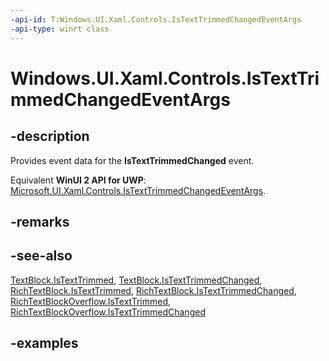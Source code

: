 ```yaml
---
-api-id: T:Windows.UI.Xaml.Controls.IsTextTrimmedChangedEventArgs
-api-type: winrt class
---
```


<!-- Class syntax.
public class IsTextTrimmedChangedEventArgs 
-->

# Windows.UI.Xaml.Controls.IsTextTrimmedChangedEventArgs

## -description

Provides event data for the **IsTextTrimmedChanged** event.

Equivalent **WinUI 2 API for UWP**: [Microsoft.UI.Xaml.Controls.IsTextTrimmedChangedEventArgs](/windows/winui/api/microsoft.ui.xaml.controls.istexttrimmedchangedeventargs).

## -remarks

## -see-also

[TextBlock.IsTextTrimmed](/uwp/api/windows.ui.xaml.controls.textblock.istexttrimmed), [TextBlock.IsTextTrimmedChanged](/uwp/api/windows.ui.xaml.controls.textblock.istexttrimmedchanged), [RichTextBlock.IsTextTrimmed](/uwp/api/windows.ui.xaml.controls.richtextblock.istexttrimmed), [RichTextBlock.IsTextTrimmedChanged](/uwp/api/windows.ui.xaml.controls.richtextblock.istexttrimmedchanged), [RichTextBlockOverflow.IsTextTrimmed](/uwp/api/windows.ui.xaml.controls.richtextblockoverflow.istexttrimmed), [RichTextBlockOverflow.IsTextTrimmedChanged](/uwp/api/windows.ui.xaml.controls.richtextblockoverflow.istexttrimmedchanged)

## -examples

